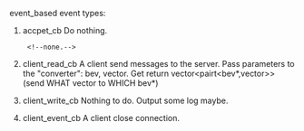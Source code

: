 event_based
event types:

1. accpet_cb
    Do nothing.
    <!--Tell the "converter" new client in. -->
    <!--Passing parameters:-->
        <!--none.-->

2. client_read_cb
    A client send messages to the server.
    Pass parameters to the "converter": bev, vector<unsigned char>.
    Get return vector<pairt<bev*,vector<char>>> (send WHAT vector<char> to WHICH bev*)

3. client_write_cb
    Nothing to do. Output some log maybe.

4. client_event_cb
    A client close connection.

